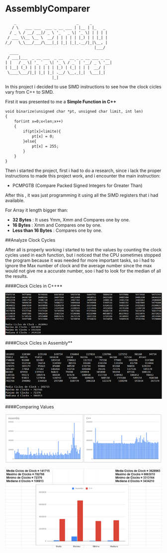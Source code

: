 # AssemblyComparer

```
    _                           _     _       
   / \   ___ ___  ___ _ __ ___ | |__ | |_   _ 
  / _ \ / __/ __|/ _ \ '_ ` _ \| '_ \| | | | |
 / ___ \\__ \__ \  __/ | | | | | |_) | | |_| |
/_/   \_\___/___/\___|_| |_| |_|_.__/|_|\__, |
                                        |___/ 
  ____                                          
 / ___|___  _ __ ___  _ __   __ _ _ __ ___ _ __ 
| |   / _ \| '_ ` _ \| '_ \ / _` | '__/ _ \ '__|
| |__| (_) | | | | | | |_) | (_| | | |  __/ |   
 \____\___/|_| |_| |_| .__/ \__,_|_|  \___|_|   
                     |_|                        

```

In this project i decided to use SIMD instructions to see how the clock cicles vary from C++ to SIMD.

First it was presented to me a **Simple Function in C++** 

```
void binarize(unsigned char *pt, unsigned char limit, int len)
{
	for(int x=0;x<len;x++)
	{
		if(pt[x]<limite){
			pt[x] = 0;		
		}else{
			pt[x] = 255;
		}
	}
}
```


Then i started the project, first i had to do a research, since i lack the proper instructions to made this project work, and i encounter the main instruction:

* PCMPGTB (Compare Packed Signed Integers for Greater Than)

After this , it was just programming it using all the SIMD registers that i had available.

For Array it length bigger than:

* **32 Bytes** : It uses Ymm, Xmm and Compares one by one.
* **16 Bytes** : Xmm and Compares one by one.
* **Less than 16 Bytes** : Compares one by one.

##Analyze Clock Cycles

After all is properly working i started to test the values by counting the clock cycles used in each function, but i noticed that the CPU sometimes stopped the program because it was needed for more important tasks, so i had to ignore the Max number of clock and the average number since the max would not give me a accurate number, soo i had to look for the median of all the results.

####Clock Cicles in C++**

![C++](/img/ProvaC.PNG)

####Clock Cicles in Assembly**

![Assembly](/img/ProvaAssembly.PNG)

####Comparing Values

![Comapred](/img/GRaficos.PNG)

![Differences](/img/Diferen.PNG)
